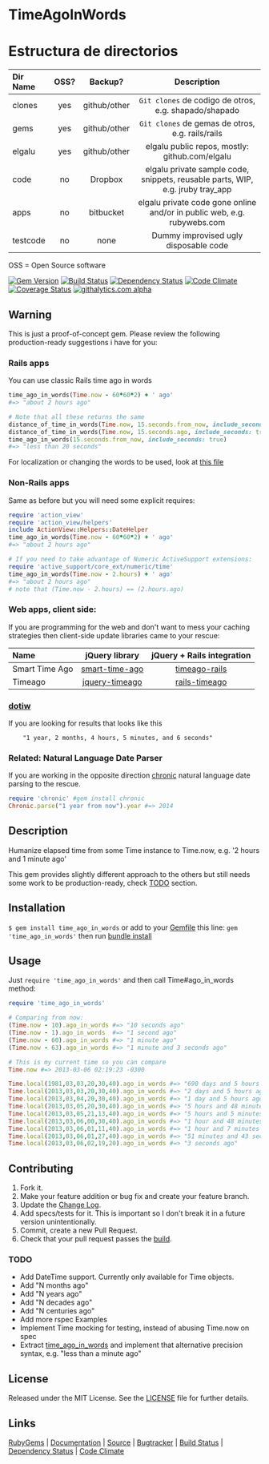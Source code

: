 # TimeAgoInWords

# Estructura de directorios

| Dir Name   | OSS? | Backup?      | Description                                                                   |
|:---------- |:----:|:------------:|:-----------------------------------------------------------------------------:|
| clones     | yes  | github/other | `Git clones` de codigo de otros, e.g. shapado/shapado
| gems       | yes  | github/other | `Git clones` de gemas de otros, e.g. rails/rails
| elgalu     | yes  | github/other | elgalu public repos, mostly: github.com/elgalu
| code       | no   | Dropbox      | elgalu private sample code, snippets, reusable parts, WIP, e.g. jruby tray_app
| apps       | no   | bitbucket    | elgalu private code gone online and/or in public web, e.g. rubywebs.com
| testcode   | no   | none         | Dummy improvised ugly disposable code

OSS = Open Source software

[![Gem Version][GV img]][Gem Version]
[![Build Status][BS img]][Build Status]
[![Dependency Status][DS img]][Dependency Status]
[![Code Climate][CC img]][Code Climate]
[![Coverage Status][CS img]][Coverage Status]
[![githalytics.com alpha](https://cruel-carlota.pagodabox.com/3fe2425a26ab0ca00b5bc6acf817af59 "githalytics.com")](http://githalytics.com/elgalu/time_ago_in_words)

## Warning

This is just a proof-of-concept gem. Please review the following production-ready suggestions i have for you:

### Rails apps

You can use classic Rails time ago in words

```ruby
time_ago_in_words(Time.now - 60*60*2) + ' ago'
#=> "about 2 hours ago"

# Note that all these returns the same
distance_of_time_in_words(Time.now, 15.seconds.from_now, include_seconds: true)
distance_of_time_in_words(Time.now, 15.seconds.ago, include_seconds: true)
time_ago_in_words(15.seconds.from_now, include_seconds: true)
#=> "less than 20 seconds"
```

For localization or changing the words to be used, look at [this file](https://github.com/rails/rails/blob/master/actionview/lib/action_view/locale/en.yml)

### Non-Rails apps

Same as before but you will need some explicit requires:

```ruby
require 'action_view'
require 'action_view/helpers'
include ActionView::Helpers::DateHelper
time_ago_in_words(Time.now - 60*60*2) + ' ago'
#=> "about 2 hours ago"

# If you need to take advantage of Numeric ActiveSupport extensions:
require 'active_support/core_ext/numeric/time'
time_ago_in_words(Time.now - 2.hours) + ' ago'
#=> "about 2 hours ago"
# note that (Time.now - 2.hours) == (2.hours.ago)
```

### Web apps, client side:

If you are programming for the web and don't want to mess your caching strategies then client-side update libraries came to your rescue:

| Name           | jQuery library     | jQuery + Rails integration |
|:-------------- |:------------------:|:--------------------------:|
| Smart Time Ago | [smart-time-ago][] | [timeago-rails][]          |
| Timeago        | [jquery-timeago][] | [rails-timeago][]          |

[smart-time-ago]: https://github.com/pragmaticly/smart-time-ago
[jquery-timeago]: https://github.com/rmm5t/jquery-timeago
[timeago-rails]: https://github.com/ashchan/timeago-rails
[rails-timeago]: https://github.com/jgraichen/rails-timeago

### [dotiw](https://github.com/radar/dotiw)

If you are looking for results that looks like this

        "1 year, 2 months, 4 hours, 5 minutes, and 6 seconds"

### Related: Natural Language Date Parser

If you are working in the opposite direction [chronic](https://github.com/mojombo/chronic) natural language date parsing to the rescue.

```ruby
require 'chronic' #gem install chronic
Chronic.parse("1 year from now").year #=> 2014
```

## Description

Humanize elapsed time from some Time instance to Time.now, e.g. '2 hours and 1 minute ago'

This gem provides slightly different approach to the others but still needs some work to be production-ready, check [TODO](#todo) section.

## Installation

`$ gem install time_ago_in_words` or add to your [Gemfile][] this line: `gem 'time_ago_in_words'` then run [bundle install][]

## Usage

Just `require 'time_ago_in_words'` and then call Time#ago_in_words method:

```ruby
require 'time_ago_in_words'

# Comparing from now:
(Time.now - 10).ago_in_words #=> "10 seconds ago"
(Time.now - 1).ago_in_words  #=> "1 second ago"
(Time.now - 60).ago_in_words #=> "1 minute ago"
(Time.now - 63).ago_in_words #=> "1 minute and 3 seconds ago"

# This is my current time so you can compare
Time.now #=> 2013-03-06 02:19:23 -0300

Time.local(1981,03,03,20,30,40).ago_in_words #=> "690 days and 5 hours ago"
Time.local(2013,03,03,20,30,40).ago_in_words #=> "2 days and 5 hours ago"
Time.local(2013,03,04,20,30,40).ago_in_words #=> "1 day and 5 hours ago"
Time.local(2013,03,05,20,30,40).ago_in_words #=> "5 hours and 48 minutes ago"
Time.local(2013,03,05,21,13,40).ago_in_words #=> "5 hours and 5 minutes ago"
Time.local(2013,03,06,00,30,40).ago_in_words #=> "1 hour and 48 minutes ago"
Time.local(2013,03,06,01,11,40).ago_in_words #=> "1 hour and 7 minutes ago"
Time.local(2013,03,06,01,27,40).ago_in_words #=> "51 minutes and 43 seconds ago"
Time.local(2013,03,06,02,19,20).ago_in_words #=> "3 seconds ago"
```

## Contributing

1. Fork it.
2. Make your feature addition or bug fix and create your feature branch.
3. Update the [Change Log][].
3. Add specs/tests for it. This is important so I don't break it in a future version unintentionally.
4. Commit, create a new Pull Request.
5. Check that your pull request passes the [build][travis pull requests].

### TODO
+ Add DateTime support. Currently only available for Time objects.
+ Add "N months ago"
+ Add "N years ago"
+ Add "N decades ago"
+ Add "N centuries ago"
+ Add more rspec Examples
+ Implement Time mocking for testing, instead of abusing Time.now on spec
+ Extract [time_ago_in_words][] and implement that alternative precision syntax, e.g. "less than a minute ago"

## License

Released under the MIT License. See the [LICENSE][] file for further details.

## Links

[RubyGems][] | [Documentation][] | [Source][] | [Bugtracker][] | [Build Status][] | [Dependency Status][] | [Code Climate][]


[bundle install]: http://gembundler.com/v1.3/man/bundle-install.1.html
[Gemfile]: http://gembundler.com/v1.3/gemfile.html
[LICENSE]: LICENSE.md
[Change Log]: CHANGELOG.md

[RubyGems]: https://rubygems.org/gems/time_ago_in_words
[Documentation]: http://rubydoc.info/gems/time_ago_in_words
[Source]: https://github.com/elgalu/time_ago_in_words
[Bugtracker]: https://github.com/elgalu/time_ago_in_words/issues

[travis pull requests]: https://travis-ci.org/elgalu/time_ago_in_words/pull_requests

[Gem Version]: https://rubygems.org/gems/time_ago_in_words
[Build Status]: https://travis-ci.org/elgalu/time_ago_in_words
[Dependency Status]: https://gemnasium.com/elgalu/time_ago_in_words
[Code Climate]: https://codeclimate.com/github/elgalu/time_ago_in_words
[Coverage Status]: https://coveralls.io/r/elgalu/time_ago_in_words

[GV img]: https://badge.fury.io/rb/time_ago_in_words.png
[BS img]: https://travis-ci.org/elgalu/time_ago_in_words.png
[DS img]: https://gemnasium.com/elgalu/time_ago_in_words.png
[CC img]: https://codeclimate.com/github/elgalu/time_ago_in_words.png
[CS img]: https://coveralls.io/repos/elgalu/time_ago_in_words/badge.png?branch=master

[time_ago_in_words]: http://apidock.com/rails/ActionView/Helpers/DateHelper/time_ago_in_words
